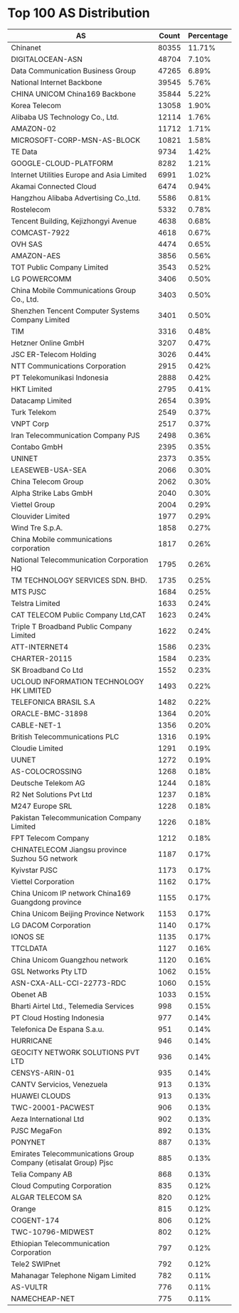 # Top 100 AS Distribution
| AS | Count | Percentage |
|----|----|----|
| Chinanet | 80355 | 11.71% |
| DIGITALOCEAN-ASN | 48704 | 7.10% |
| Data Communication Business Group | 47265 | 6.89% |
| National Internet Backbone | 39545 | 5.76% |
| CHINA UNICOM China169 Backbone | 35844 | 5.22% |
| Korea Telecom | 13058 | 1.90% |
| Alibaba US Technology Co., Ltd. | 12114 | 1.76% |
| AMAZON-02 | 11712 | 1.71% |
| MICROSOFT-CORP-MSN-AS-BLOCK | 10821 | 1.58% |
| TE Data | 9734 | 1.42% |
| GOOGLE-CLOUD-PLATFORM | 8282 | 1.21% |
| Internet Utilities Europe and Asia Limited | 6991 | 1.02% |
| Akamai Connected Cloud | 6474 | 0.94% |
| Hangzhou Alibaba Advertising Co.,Ltd. | 5586 | 0.81% |
| Rostelecom | 5332 | 0.78% |
| Tencent Building, Kejizhongyi Avenue | 4638 | 0.68% |
| COMCAST-7922 | 4618 | 0.67% |
| OVH SAS | 4474 | 0.65% |
| AMAZON-AES | 3856 | 0.56% |
| TOT Public Company Limited | 3543 | 0.52% |
| LG POWERCOMM | 3406 | 0.50% |
| China Mobile Communications Group Co., Ltd. | 3403 | 0.50% |
| Shenzhen Tencent Computer Systems Company Limited | 3401 | 0.50% |
| TIM | 3316 | 0.48% |
| Hetzner Online GmbH | 3207 | 0.47% |
| JSC ER-Telecom Holding | 3026 | 0.44% |
| NTT Communications Corporation | 2915 | 0.42% |
| PT Telekomunikasi Indonesia | 2888 | 0.42% |
| HKT Limited | 2795 | 0.41% |
| Datacamp Limited | 2654 | 0.39% |
| Turk Telekom | 2549 | 0.37% |
| VNPT Corp | 2517 | 0.37% |
| Iran Telecommunication Company PJS | 2498 | 0.36% |
| Contabo GmbH | 2395 | 0.35% |
| UNINET | 2373 | 0.35% |
| LEASEWEB-USA-SEA | 2066 | 0.30% |
| China Telecom Group | 2062 | 0.30% |
| Alpha Strike Labs GmbH | 2040 | 0.30% |
| Viettel Group | 2004 | 0.29% |
| Clouvider Limited | 1977 | 0.29% |
| Wind Tre S.p.A. | 1858 | 0.27% |
| China Mobile communications corporation | 1817 | 0.26% |
| National Telecommunication Corporation HQ | 1795 | 0.26% |
| TM TECHNOLOGY SERVICES SDN. BHD. | 1735 | 0.25% |
| MTS PJSC | 1684 | 0.25% |
| Telstra Limited | 1633 | 0.24% |
| CAT TELECOM Public Company Ltd,CAT | 1623 | 0.24% |
| Triple T Broadband Public Company Limited | 1622 | 0.24% |
| ATT-INTERNET4 | 1586 | 0.23% |
| CHARTER-20115 | 1584 | 0.23% |
| SK Broadband Co Ltd | 1552 | 0.23% |
| UCLOUD INFORMATION TECHNOLOGY HK LIMITED | 1493 | 0.22% |
| TELEFONICA BRASIL S.A | 1482 | 0.22% |
| ORACLE-BMC-31898 | 1364 | 0.20% |
| CABLE-NET-1 | 1356 | 0.20% |
| British Telecommunications PLC | 1316 | 0.19% |
| Cloudie Limited | 1291 | 0.19% |
| UUNET | 1272 | 0.19% |
| AS-COLOCROSSING | 1268 | 0.18% |
| Deutsche Telekom AG | 1244 | 0.18% |
| R2 Net Solutions Pvt Ltd | 1237 | 0.18% |
| M247 Europe SRL | 1228 | 0.18% |
| Pakistan Telecommunication Company Limited | 1226 | 0.18% |
| FPT Telecom Company | 1212 | 0.18% |
| CHINATELECOM Jiangsu province Suzhou 5G network | 1187 | 0.17% |
| Kyivstar PJSC | 1173 | 0.17% |
| Viettel Corporation | 1162 | 0.17% |
| China Unicom IP network China169 Guangdong province | 1155 | 0.17% |
| China Unicom Beijing Province Network | 1153 | 0.17% |
| LG DACOM Corporation | 1140 | 0.17% |
| IONOS SE | 1135 | 0.17% |
| TTCLDATA | 1127 | 0.16% |
| China Unicom Guangzhou network | 1120 | 0.16% |
| GSL Networks Pty LTD | 1062 | 0.15% |
| ASN-CXA-ALL-CCI-22773-RDC | 1060 | 0.15% |
| Obenet AB | 1033 | 0.15% |
| Bharti Airtel Ltd., Telemedia Services | 998 | 0.15% |
| PT Cloud Hosting Indonesia | 977 | 0.14% |
| Telefonica De Espana S.a.u. | 951 | 0.14% |
| HURRICANE | 946 | 0.14% |
| GEOCITY NETWORK SOLUTIONS PVT LTD | 936 | 0.14% |
| CENSYS-ARIN-01 | 935 | 0.14% |
| CANTV Servicios, Venezuela | 913 | 0.13% |
| HUAWEI CLOUDS | 913 | 0.13% |
| TWC-20001-PACWEST | 906 | 0.13% |
| Aeza International Ltd | 902 | 0.13% |
| PJSC MegaFon | 892 | 0.13% |
| PONYNET | 887 | 0.13% |
| Emirates Telecommunications Group Company (etisalat Group) Pjsc | 885 | 0.13% |
| Telia Company AB | 868 | 0.13% |
| Cloud Computing Corporation | 835 | 0.12% |
| ALGAR TELECOM SA | 820 | 0.12% |
| Orange | 815 | 0.12% |
| COGENT-174 | 806 | 0.12% |
| TWC-10796-MIDWEST | 802 | 0.12% |
| Ethiopian Telecommunication Corporation | 797 | 0.12% |
| Tele2 SWIPnet | 792 | 0.12% |
| Mahanagar Telephone Nigam Limited | 782 | 0.11% |
| AS-VULTR | 776 | 0.11% |
| NAMECHEAP-NET | 775 | 0.11% |
